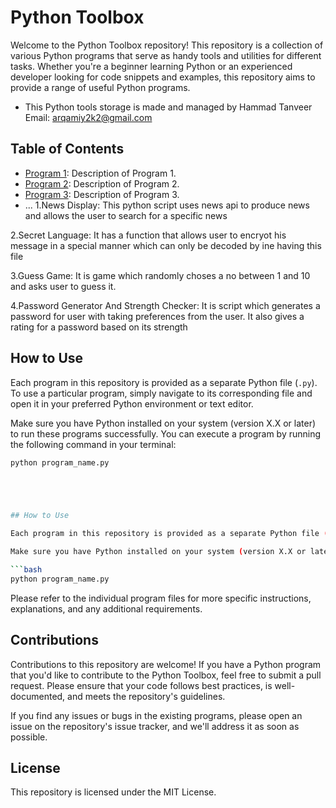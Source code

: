 # Python Toolbox

Welcome to the Python Toolbox repository! This repository is a collection of various Python programs that serve as handy tools and utilities for different tasks. Whether you're a beginner learning Python or an experienced developer looking for code snippets and examples, this repository aims to provide a range of useful Python programs.
- This Python tools storage is made and managed by Hammad Tanveer
Email: arqamiy2k2@gmail.com
## Table of Contents

- [Program 1](program1.py): Description of Program 1.
- [Program 2](program2.py): Description of Program 2.
- [Program 3](program3.py): Description of Program 3.
- ...
1.News Display:
         This python script uses news api to produce news and allows the user to search for a specific news
         
2.Secret Language:
          It has a function that allows user to encryot his message in a special manner which can only be decoded by ine having this file

3.Guess Game:
           It is game which randomly choses a no between 1 and 10 and asks user to guess it.

4.Password Generator And Strength Checker:
     It is script which generates a password for user with taking preferences from the user. It also gives a rating for a password based on its strength

## How to Use

Each program in this repository is provided as a separate Python file (`.py`). To use a particular program, simply navigate to its corresponding file and open it in your preferred Python environment or text editor.

Make sure you have Python installed on your system (version X.X or later) to run these programs successfully. You can execute a program by running the following command in your terminal:

```bash
python program_name.py





## How to Use

Each program in this repository is provided as a separate Python file (`.py`). To use a particular program, simply navigate to its corresponding file and open it in your preferred Python environment or text editor.

Make sure you have Python installed on your system (version X.X or later) to run these programs successfully. You can execute a program by running the following command in your terminal:

```bash
python program_name.py
```

Please refer to the individual program files for more specific instructions, explanations, and any additional requirements.

## Contributions

Contributions to this repository are welcome! If you have a Python program that you'd like to contribute to the Python Toolbox, feel free to submit a pull request. Please ensure that your code follows best practices, is well-documented, and meets the repository's guidelines.

If you find any issues or bugs in the existing programs, please open an issue on the repository's issue tracker, and we'll address it as soon as possible.

## License

This repository is licensed under the MIT License.
